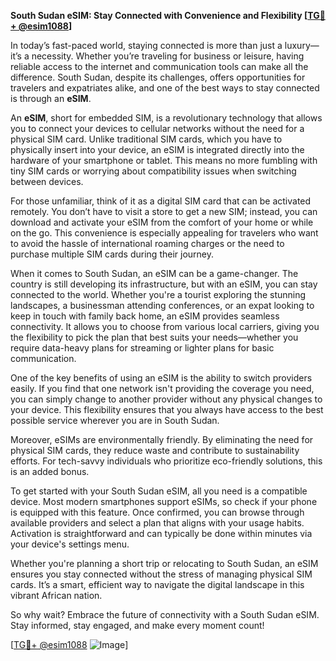 **South Sudan eSIM: Stay Connected with Convenience and Flexibility [[TG💪+ @esim1088](https://t.me/s/esim1088)]**

In today’s fast-paced world, staying connected is more than just a luxury—it’s a necessity. Whether you’re traveling for business or leisure, having reliable access to the internet and communication tools can make all the difference. South Sudan, despite its challenges, offers opportunities for travelers and expatriates alike, and one of the best ways to stay connected is through an **eSIM**.

An **eSIM**, short for embedded SIM, is a revolutionary technology that allows you to connect your devices to cellular networks without the need for a physical SIM card. Unlike traditional SIM cards, which you have to physically insert into your device, an eSIM is integrated directly into the hardware of your smartphone or tablet. This means no more fumbling with tiny SIM cards or worrying about compatibility issues when switching between devices. 

For those unfamiliar, think of it as a digital SIM card that can be activated remotely. You don’t have to visit a store to get a new SIM; instead, you can download and activate your eSIM from the comfort of your home or while on the go. This convenience is especially appealing for travelers who want to avoid the hassle of international roaming charges or the need to purchase multiple SIM cards during their journey.

When it comes to South Sudan, an eSIM can be a game-changer. The country is still developing its infrastructure, but with an eSIM, you can stay connected to the world. Whether you're a tourist exploring the stunning landscapes, a businessman attending conferences, or an expat looking to keep in touch with family back home, an eSIM provides seamless connectivity. It allows you to choose from various local carriers, giving you the flexibility to pick the plan that best suits your needs—whether you require data-heavy plans for streaming or lighter plans for basic communication.

One of the key benefits of using an eSIM is the ability to switch providers easily. If you find that one network isn't providing the coverage you need, you can simply change to another provider without any physical changes to your device. This flexibility ensures that you always have access to the best possible service wherever you are in South Sudan.

Moreover, eSIMs are environmentally friendly. By eliminating the need for physical SIM cards, they reduce waste and contribute to sustainability efforts. For tech-savvy individuals who prioritize eco-friendly solutions, this is an added bonus.

To get started with your South Sudan eSIM, all you need is a compatible device. Most modern smartphones support eSIMs, so check if your phone is equipped with this feature. Once confirmed, you can browse through available providers and select a plan that aligns with your usage habits. Activation is straightforward and can typically be done within minutes via your device's settings menu.

Whether you're planning a short trip or relocating to South Sudan, an eSIM ensures you stay connected without the stress of managing physical SIM cards. It’s a smart, efficient way to navigate the digital landscape in this vibrant African nation.

So why wait? Embrace the future of connectivity with a South Sudan eSIM. Stay informed, stay engaged, and make every moment count! 

[[TG💪+ @esim1088](https://t.me/s/esim1088) ![Image](https://i.postimg.cc/Y0z9fWf4/image.png)]